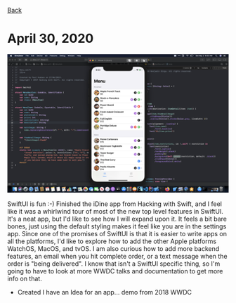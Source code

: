 [Back](../README.md)
# April 30, 2020

![Finished iDine app](./images/iDine.png "Finished iDine app")

SwiftUI is fun :-) Finished the iDine app from Hacking with Swift, and I feel like it was a whirlwind tour of most of the new top level features in SwiftUI. It's a neat app, but I'd like to see how I will expand upon it. It feels a bit bare bones, just using the default styling makes it feel like you are in the settings app. Since one of the promises of SwiftUI is that it is easier to write apps on all the platforms, I'd like to explore how to add the other Apple platforms WatchOS, MacOS, and tvOS. I am also curious how to add more backend features, an email when you hit complete order, or a text message when the order is "being delivered". I know that isn't a SwiftUI specific thing, so I'm going to have to look at more WWDC talks and documentation to get more info on that.

- Created I have an Idea for an app... demo from 2018 WWDC